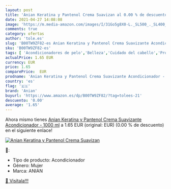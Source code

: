 ```yaml
---
layout: post
title: 'Anian Keratina y Pantenol Crema Suavizan al 0.00 % de descuento'
date: 2021-04-27 14:08:08
image: 'https://m.media-amazon.com/images/I/31Go5g8X0-L._SL500_._SL400_.jpg'
comments: true
category: ofertas
author: 'tole.es'
slug: 'B00TW9ZF82-es Anian Keratina y Pantenol Crema Suavizante Acondicionador...'
sku: 'B00TW9ZF82-es'
tags: [ 'Acondicionadores de pelo','Belleza','Cuidado del cabello','Productos para el cuidado del cabello','acondicionador','anian','suavizante', ]
actualPrice: 1.65 EUR
currency: EUR
price: 1.65
comparePrice:  EUR
prodname: 'Anian Keratina y Pantenol Crema Suavizante Acondicionador - 1000 ml'
country: 'es'
flag: '🇪🇸'
brand: 'Anian'
buyurl: 'https://www.amazon.es/dp/B00TW9ZF82/?tag=tolees-21'
descuento: '0.00'
average: '1.65'
---
```


Ahora mismo tienes [Anian Keratina y Pantenol Crema Suavizante Acondicionador - 1000 ml](https://www.amazon.es/dp/B00TW9ZF82/?tag=tolees-21) a 1.65 EUR (original:  EUR) (0.00 %  de descuento) en el siguiente enlace!

[![Anian Keratina y Pantenol Crema Suavizan](https://m.media-amazon.com/images/I/31Go5g8X0-L._SL500_._SL400_.jpg)](https://www.amazon.es/dp/B00TW9ZF82/?tag=tolees-21)

🔎:

- Tipo de producto: Acondicionador
- Género: Mujer
- Marca: ANIAN

[🛒 Visítala!!!](https://www.amazon.es/dp/B00TW9ZF82/?tag=tolees-21)
